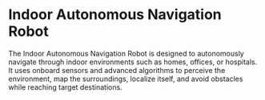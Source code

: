 # Indoor Autonomous Navigation Robot

The Indoor Autonomous Navigation Robot is designed to autonomously navigate through indoor environments such as homes, offices, or hospitals. It uses onboard sensors and advanced algorithms to perceive the environment, map the surroundings, localize itself, and avoid obstacles while reaching target destinations.

